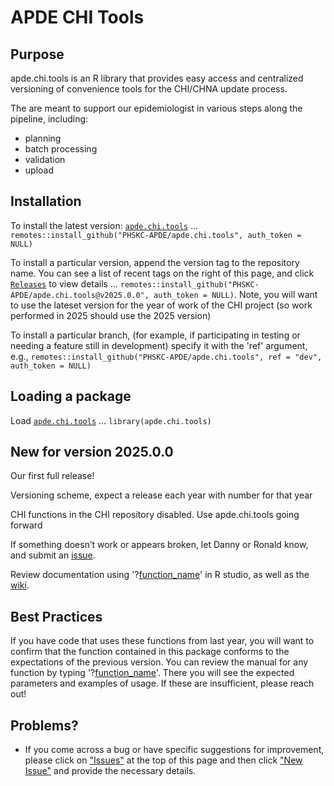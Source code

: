 # APDE CHI Tools

## Purpose

apde.chi.tools is an R library that provides easy access and centralized versioning of convenience tools for the CHI/CHNA update process.

The are meant to support our epidemiologist in various steps along the pipeline, including:

+ planning
+ batch processing
+ validation
+ upload

## Installation

To install the latest version: [`apde.chi.tools`](https://github.com/PHSKC-APDE/apde.chi.tools) ... `remotes::install_github("PHSKC-APDE/apde.chi.tools", auth_token = NULL)`

To install a particular version, append the version tag to the repository name. You can see a list of recent tags on the right of this page, and click [`Releases`](https://github.com/PHSKC-APDE/apde.chi.tools/releases) to view details ... `remotes::install_github("PHSKC-APDE/apde.chi.tools@v2025.0.0", auth_token = NULL)`. Note, you will want to use the lateset version for the year of work of the CHI project (so work performed in 2025 should use the 2025 version)

To install a particular branch, (for example, if participating in testing or needing a feature still in development) specify it with the 'ref' argument, e.g., `remotes::install_github("PHSKC-APDE/apde.chi.tools", ref = "dev", auth_token = NULL)`

## Loading a package

Load [`apde.chi.tools`](https://github.com/PHSKC-APDE/apde.chi.tools) ... `library(apde.chi.tools)`



## New for version 2025.0.0

Our first full release!

Versioning scheme, expect a release each year with number for that year 

CHI functions in the CHI repository disabled. Use apde.chi.tools going forward 

If something doesn’t work or appears broken, let Danny or Ronald know, and submit an [issue](https://github.com/PHSKC-APDE/apde.chi.tools/issues).

Review documentation using '?[function_name]()' in R studio, as well as the [wiki](https://github.com/PHSKC-APDE/apde.chi.tools/wiki).


## Best Practices

If you have code that uses these functions from last year, you will want to confirm that the function contained in this package conforms to the expectations of the previous version. You can review the manual for any function by typing '?[function_name]()'. There you will see the expected parameters and examples of usage. If these are insufficient, please reach out!

## Problems?

-   If you come across a bug or have specific suggestions for improvement, please click on ["Issues"](https://github.com/PHSKC-APDE/apde.chi.tools/issues) at the top of this page and then click ["New Issue"](https://github.com/PHSKC-APDE/apde.chi.tools/issues/new/choose) and provide the necessary details.
